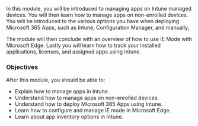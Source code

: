 In this module, you will be introduced to managing apps on Intune managed devices. You will then learn how to manage apps on non-enrolled devices. You will be introduced to the various options you have when deploying Microsoft 365 Apps, such as Intune, Configuration Manager, and manually,

The module will then conclude with an overview of how to use IE Mode with Microsoft Edge. Lastly you will learn how to track your installed applications, licenses, and assigned apps using Intune.

### Objectives

After this module, you should be able to:

 -  Explain how to manage apps in Intune.
 -  Understand how to manage apps on non-enrolled devices.
 -  Understand how to deploy Microsoft 365 Apps using Intune.
 -  Learn how to configure and manage IE mode in Microsoft Edge.
 -  Learn about app inventory options in Intune.
